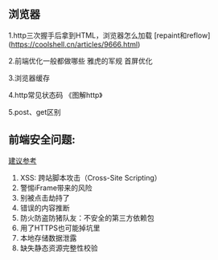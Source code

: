 ﻿## 浏览器

1.http三次握手后拿到HTML，浏览器怎么加载 [repaint和reflow] (https://coolshell.cn/articles/9666.html)

2.前端优化一般都做哪些 雅虎的军规 首屏优化

3.浏览器缓存

4.http常见状态码 《图解http》

5.post、get区别


## 前端安全问题: 

[建议参考](https://www.jianshu.com/p/e6b7b097896e)

1. XSS: 跨站脚本攻击（Cross-Site Scripting）
2. 警惕iFrame带来的风险
3. 别被点击劫持了
4. 错误的内容推断
5. 防火防盗防猪队友：不安全的第三方依赖包
6. 用了HTTPS也可能掉坑里
7. 本地存储数据泄露
8. 缺失静态资源完整性校验



